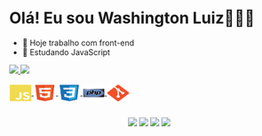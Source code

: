 # Olá! Eu sou Washington Luiz👨🏾‍🎓


- 🔭 Hoje trabalho com front-end
- 🌱 Estudando JavaScript

 <div>
  <a href="https://github.com/Washington95">
  <img height="180em" src="https://github-readme-stats.vercel.app/api?username=Washington95&show_icons=true&theme=slateorange&include_all_commits=true&count_private=true"/>
  <img height="180em" src="https://github-readme-stats.vercel.app/api/top-langs/?username=Washington95&layout=compact&langs_count=7&theme=slateorange"/>
 </div>
  
 <div style="display: inline_block"><br>
  <img align="center" alt="Washington-Js" height="30" width="40" src="https://raw.githubusercontent.com/devicons/devicon/master/icons/javascript/javascript-plain.svg">
  <img align="center" alt="Washington-HTML" height="30" width="40" src="https://raw.githubusercontent.com/devicons/devicon/master/icons/html5/html5-original.svg">
  <img align="center" alt="Washington-CSS" height="30" width="40" src="https://raw.githubusercontent.com/devicons/devicon/master/icons/css3/css3-original.svg">
  <img align="center" alt="Washington-php" height="30" width="40" src="https://github.com/devicons/devicon/blob/master/icons/php/php-original.svg">
  <img align="center" alt="Washington-git" height="30" width="40" src="https://github.com/devicons/devicon/blob/master/icons/git/git-original.svg">
 </div>
  
  ## 
  <div> 
  <div align="center"> 
  <a href="https://www.linkedin.com/in/washington-luiz-039a5420b/" target="_blank"><img src="https://img.shields.io/badge/LinkedIn-0077B5?style=for-the-badge&logo=linkedin&logoColor=white" target="_blank"></a>
  <a href="mailto:luizwashington337@gmail.com" target="_blank"><img src="https://img.shields.io/badge/Gmail-D14836?style=for-the-badge&logo=gmail&logoColor=white" target="_blank"></a>
 	<a href="https://api.whatsapp.com/send?phone=5512982231452" target="_blank"><img src="https://img.shields.io/badge/WhatsApp-25D366?style=for-the-badge&logo=whatsapp&logoColor=white" target="_blank"></a>
  <a href="https://t.me/wasluiz" target="_blank"><img src="https://img.shields.io/badge/Telegram-2CA5E0?style=for-the-badge&logo=telegram&logoColor=white" target="_blank"></a>
</div>

